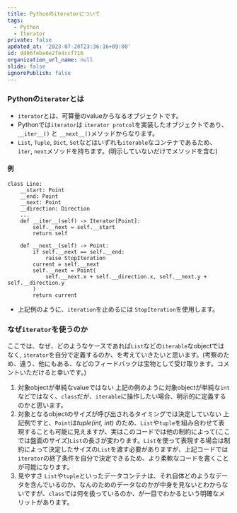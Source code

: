```yaml
---
title: Pythonのiteratorについて
tags:
  - Python
  - Iterator
private: false
updated_at: '2023-07-20T23:36:16+09:00'
id: d406febe6e2fe4ccf716
organization_url_name: null
slide: false
ignorePublish: false
---
```

### Pythonの`iterator`とは
* `iterator`とは、可算量のvalueからなるオブジェクトです。
* Pythonでは`iterator`は `iterator protcol`を実装したオブジェクトであり、 `__iter__()` と `__next__()`メソッドからなります。
* `List`, `Tuple`, `Dict`, `Set`などはいずれも`iterable`なコンテナであるため、`iter`, `next`メソッドを持ちます。(明示していないだけでメソッドを含む)

#### 例
```python3
class Line:
    __start: Point
    __end: Point
    __next: Point
    __direction: Direction
    ...
    def __iter__(self) -> Iterator[Point]:
        self.__next = self.__start
        return self

    def __next__(self) -> Point:
        if self.__next == self.__end:
            raise StopIteration
        current = self.__next
        self.__next = Point(
            self.__next.x + self.__direction.x, self.__next.y + self.__direction.y
        )
        return current

```

* 上記例のように、`iteration`を止めるには `StopIteration`を使用します。

### なぜ`iterator`を使うのか
ここでは、なぜ、どのようなケースであれば`List`などの`iterable`なobjectではなく, `iterator`を自分で定義するのか、を考えていきたいと思います。(考察のため、違う、他にもある、などのフィードバックは宝物として受け取ります。コメントいただけると幸いです。)

1. 対象objectが単純なvalueではない
上記の例のように対象objectが単純な`int`などではなく、`class`だが、`iterable`に操作したい場合、明示的に定義するのかと思います。
2. 対象となるobjectのサイズが呼び出されるタイミングでは決定していない
上記例ですと、`Point`は*tuple(int, int)* のため、`List`や`tuple`を組み合わせて表現することも可能に見えますが、実はこのコードでは他の制約によって(ここでは盤面のサイズ)`List`の長さが変わります。`List`を使って表現する場合は制約によって決定したサイズの`List`を渡す必要がありますが、上記コードでは`iterator`の終了条件を自分で決定できるため、より柔軟なコードを書くことが可能になります。
3. 見やすさ
`List`や`tuple`といったデータコンテナは、それ自体どのようなデータを含んでいるのか、なんのためのデータなのかが中身を見ないとわからないですが、`class`では何を扱っているのか、が一目でわかるという明確なメリットがあります。

